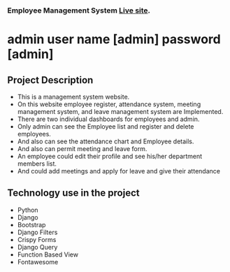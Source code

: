 
### Employee Management System [Live site](https://employee92.pythonanywhere.com/).
# admin user name [admin] password [admin]
## Project Description
* This is a management system website.
* On this website employee register, attendance system, meeting management system, and leave management system are Implemented.
* There are two individual dashboards for employees and admin.
* Only admin can see the Employee list and register and delete employees.
* And also can see the attendance chart and Employee details.
* And also can permit meeting and leave form.
* An employee could edit their 
profile and see his/her department members list.
* And could add meetings and apply for leave 
and give their attendance

## Technology use in the project
* Python
* Django
* Bootstrap
* Django Filters
* Crispy Forms
* Django Query
* Function Based View
* Fontawesome
